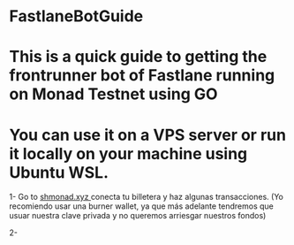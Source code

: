 # FastlaneBotGuide

# This is a quick guide to getting the frontrunner bot of Fastlane running on Monad Testnet using GO
# You can use it on a VPS server or run it locally on your machine using Ubuntu WSL.

1- Go to [shmonad.xyz ](https://www.shmonad.xyz/frontrunner) conecta tu billetera y haz algunas transacciones. (Yo recomiendo usar una burner wallet, ya que más adelante tendremos que usuar nuestra clave privada y no queremos arriesgar nuestros fondos)

2- 





